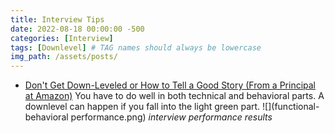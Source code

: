 ```yaml
---
title: Interview Tips
date: 2022-08-18 00:00:00 -500
categories: [Interview]
tags: [Downlevel] # TAG names should always be lowercase
img_path: /assets/posts/
---
```


- [Don't Get Down-Leveled or How to Tell a Good Story (From a Principal at Amazon)](https://www.youtube.com/watch?v=hU6BVxtGd5g)
  You have to do well in both technical and behavioral parts. A downlevel can happen if you fall into the light green part.
  ![](functional-behavioral performance.png)
  _interview performance results_
